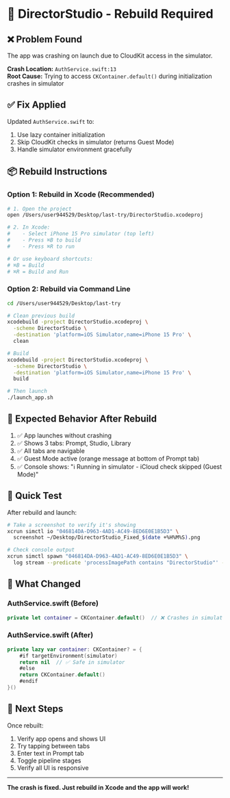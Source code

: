 # 🔧 DirectorStudio - Rebuild Required

## ❌ Problem Found

The app was crashing on launch due to CloudKit access in the simulator.

**Crash Location:** `AuthService.swift:13`  
**Root Cause:** Trying to access `CKContainer.default()` during initialization crashes in simulator

## ✅ Fix Applied

Updated `AuthService.swift` to:
1. Use lazy container initialization
2. Skip CloudKit checks in simulator (returns Guest Mode)
3. Handle simulator environment gracefully

## 📦 Rebuild Instructions

### Option 1: Rebuild in Xcode (Recommended)

```bash
# 1. Open the project
open /Users/user944529/Desktop/last-try/DirectorStudio.xcodeproj

# 2. In Xcode:
#    - Select iPhone 15 Pro simulator (top left)
#    - Press ⌘B to build
#    - Press ⌘R to run

# Or use keyboard shortcuts:
# ⌘B = Build
# ⌘R = Build and Run
```

### Option 2: Rebuild via Command Line

```bash
cd /Users/user944529/Desktop/last-try

# Clean previous build
xcodebuild -project DirectorStudio.xcodeproj \
  -scheme DirectorStudio \
  -destination 'platform=iOS Simulator,name=iPhone 15 Pro' \
  clean

# Build
xcodebuild -project DirectorStudio.xcodeproj \
  -scheme DirectorStudio \
  -destination 'platform=iOS Simulator,name=iPhone 15 Pro' \
  build

# Then launch
./launch_app.sh
```

## 🎯 Expected Behavior After Rebuild

1. ✅ App launches without crashing
2. ✅ Shows 3 tabs: Prompt, Studio, Library
3. ✅ All tabs are navigable
4. ✅ Guest Mode active (orange message at bottom of Prompt tab)
5. ✅ Console shows: "ℹ️ Running in simulator - iCloud check skipped (Guest Mode)"

## 🧪 Quick Test

After rebuild and launch:

```bash
# Take a screenshot to verify it's showing
xcrun simctl io "046814DA-D963-4AD1-AC49-8ED6E0E1B5D3" \
  screenshot ~/Desktop/DirectorStudio_Fixed_$(date +%H%M%S).png

# Check console output
xcrun simctl spawn "046814DA-D963-4AD1-AC49-8ED6E0E1B5D3" \
  log stream --predicate 'processImagePath contains "DirectorStudio"' --level info
```

## 📝 What Changed

### AuthService.swift (Before)
```swift
private let container = CKContainer.default()  // ❌ Crashes in simulator
```

### AuthService.swift (After)
```swift
private lazy var container: CKContainer? = {
    #if targetEnvironment(simulator)
    return nil  // ✅ Safe in simulator
    #else
    return CKContainer.default()
    #endif
}()
```

## 🚀 Next Steps

Once rebuilt:
1. Verify app opens and shows UI
2. Try tapping between tabs
3. Enter text in Prompt tab
4. Toggle pipeline stages
5. Verify all UI is responsive

---

**The crash is fixed. Just rebuild in Xcode and the app will work!**

